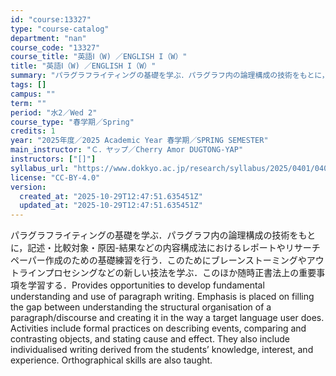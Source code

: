 ```yaml
---
id: "course:13327"
type: "course-catalog"
department: "nan"
course_code: "13327"
course_title: "英語Ⅰ（W) ／ENGLISH I（W）"
title: "英語Ⅰ（W) ／ENGLISH I（W）"
summary: "パラグラフライティングの基礎を学ぶ．パラグラフ内の論理構成の技術をもとに，記述・比較対象・原因-結果などの内容構成法におけるレポートやリサーチペーパー作成のための基礎練習を行う．このためにブレーンストーミングやアウトラインプロセシングなどの…"
tags: []
campus: ""
term: ""
period: "水2／Wed 2"
course_type: "春学期／Spring"
credits: 1
year: "2025年度／2025 Academic Year 春学期／SPRING SEMESTER"
main_instructor: "Ｃ．ヤップ／Cherry Amor DUGTONG-YAP"
instructors: ["[]"]
syllabus_url: "https://www.dokkyo.ac.jp/research/syllabus/2025/0401/0401_13327_ja_JP.html"
license: "CC-BY-4.0"
version:
  created_at: "2025-10-29T12:47:51.635451Z"
  updated_at: "2025-10-29T12:47:51.635451Z"
---
```

パラグラフライティングの基礎を学ぶ．パラグラフ内の論理構成の技術をもとに，記述・比較対象・原因-結果などの内容構成法におけるレポートやリサーチペーパー作成のための基礎練習を行う．このためにブレーンストーミングやアウトラインプロセシングなどの新しい技法を学ぶ．このほか随時正書法上の重要事項を学習する．Provides opportunities to develop fundamental understanding and use of paragraph writing. Emphasis is placed on filling the gap between understanding the structural organisation of a paragraph/discourse and creating it in the way a target language user does. Activities include formal practices on describing events, comparing and contrasting objects, and stating cause and effect. They also include individualised writing derived from the students’ knowledge, interest, and experience. Orthographical skills are also taught.
